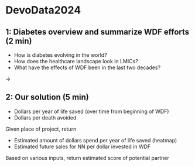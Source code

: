 # DevoData2024

## 1: Diabetes overview and summarize WDF efforts (2 min)

- How is diabetes evolving in the world?
- How does the healthcare landscape look in LMICs?
- What have the effects of WDF been in the last two decades?

->

## 2: Our solution (5 min)

- Dollars per year of life saved (over time from beginning of WDF)
- Dollars per death avoided

Given place of project, return 
- Estimated amount of dollars spend per year of life saved (heatmap)
- Estimated future sales for NN per dollar invested in WDF

Based on various inputs, return estimated score of potential partner

